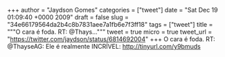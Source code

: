 
+++
author = "Jaydson Gomes"
categories = ["tweet"]
date = "Sat Dec 19 01:09:40 +0000 2009"
draft = false
slug = "34e66179564da2b4c8b7831aee7a1fb6e7f3ff18"
tags = ["tweet"]
title = """O cara é foda. RT: @Thays..."""
tweet = true
micro = true
tweet_url = "https://twitter.com/jaydson/status/6814692004"
+++
O cara é foda. RT: @ThayseAG: Ele é realmente INCRÍVEL: http://tinyurl.com/y9bmuds
